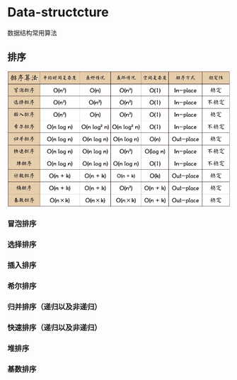 # Data-structcture
数据结构常用算法
## 排序
![排序算法及复杂度](https://github.com/Linchunhui/data-structcture/blob/master/640.png)
### 冒泡排序
### 选择排序
### 插入排序
### 希尔排序
### 归并排序（递归以及非递归）
### 快速排序（递归以及非递归）
### 堆排序
### 基数排序
